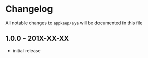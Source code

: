 # Changelog

All notable changes to `appkeep/eye` will be documented in this file

## 1.0.0 - 201X-XX-XX

- initial release
